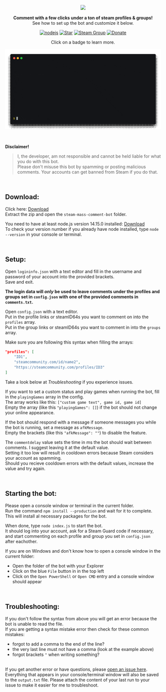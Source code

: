 <div align="center" markdown=1>
	<p align="center"><img width=45% src="https://3urobeat.com/comment-bot/steamLogo.png"></p>
	<strong>Comment with a few clicks under a ton of steam profiles & groups!</strong>
	<br>See how to set up the bot and customize it below.<br>
	<p></p>
</div>

<div align="center">

[![nodejs](https://img.shields.io/badge/node.js-v14-brightgreen)](https://nodejs.org/)
[![Star](https://img.shields.io/badge/-Give%20this%20repo%20a%20star!-yellow)](https://github.com/3urobeat/steam-mass-comment-bot)
[![Steam Group](https://img.shields.io/badge/Steam%20Group-Join!-blue)](https://steamcommunity.com/groups/3urobeatGroup)
[![Donate](https://img.shields.io/badge/Donate-%241-orange)](https://github.com/sponsors/3urobeat)
<p align="center">Click on a badge to learn more.</p>

<img src="./.github/img/demo.gif">

</div>

&nbsp;

**Disclaimer!**  
> I, the developer, am not responsible and cannot be held liable for what you do with this bot.  
> Please don't misuse this bot by spamming or posting malicious comments. Your accounts can get banned from Steam if you do that.  
  
&nbsp;

## Download:
Click here: [Download](https://github.com/3urobeat/steam-mass-comment-bot/archive/master.zip)  
Extract the zip and open the `steam-mass-comment-bot` folder.  
  
You need to have at least node.js version 14.15.0 installed: [Download](https://nodejs.org)  
To check your version number if you already have node installed, type `node --version` in your console or terminal.  

&nbsp;

## Setup:

Open `logininfo.json` with a text editor and fill in the username and password of your account into the provided brackets.  
Save and exit.

**The login data will _only_ be used to leave comments under the profiles and groups set in `config.json` with one of the provided comments in `comments.txt`.**

Open `config.json` with a text editor.  
Put in the profile links or steamID64s you want to comment on into the `profiles` array.  
Put in the group links or steamID64s you want to comment in into the `groups` array.  
  
Make sure you are following this syntax when filling the arrays:  
```json
"profiles": [
	"ID1",
	"steamcommunity.com/id/name2",
	"https://steamcommunity.com/profiles/ID3"
]
```  

Take a look below at *Troubleshooting* if you experience issues.  

If you want to set a custom status and play games when running the bot, fill in the `playingGames` array in the config.  
The array works like this: `["custom game text", game id, game id]`  
Empty the array (like this `"playingGames": []`) if the bot should not change your online appearance.  
  
If the bot should respond with a message if someone messages you while the bot is running, set a message as `afkMessage`.  
Empty the brackets (like this `"afkMessage": ""`) to disable the feature.  

The `commentdelay` value sets the time in ms the bot should wait between comments. I suggest leaving it at the default value.  
Setting it too low will result in cooldown errors because Steam considers your account as spamming.  
Should you recieve cooldown errors with the default values, increase the value and try again.  

&nbsp;  

## Starting the bot:

Please open a console window or terminal in the current folder.  
Run the command `npm install --production` and wait for it to complete. This will install al necessary packages for the bot.  

When done, type `node index.js` to start the bot.  
It should log into your account, ask for a Steam Guard code if necessary, and start commenting on each profile and group you set in `config.json` after eachother.  
  
If you are on Windows and don't know how to open a console window in the current folder:  
- Open the folder of the bot with your Explorer  
- Click on the blue `File` button in in the top left  
- Click on the `Open PowerShell` or `Open CMD` entry and a console window should appear

&nbsp;

## Troubleshooting:

If you don't follow the syntax from above you will get an error because the bot is unable to read the file.  
If you are getting a syntax mistake error then check for these common mistakes:  
- forgot to add a comma to the end of the line?
- the very last line must not have a comma (look at the example above)
- forgot brackets `"` when writing something?  

&nbsp;  
If you get another error or have questions, please [open an issue here](https://github.com/3urobeat/steam-mass-comment-bot/issues/new).  
Everything that appears in your console/terminal window will also be saved to the `output.txt` file. Please attach the content of your last run to your issue to make it easier for me to troubleshoot.  


